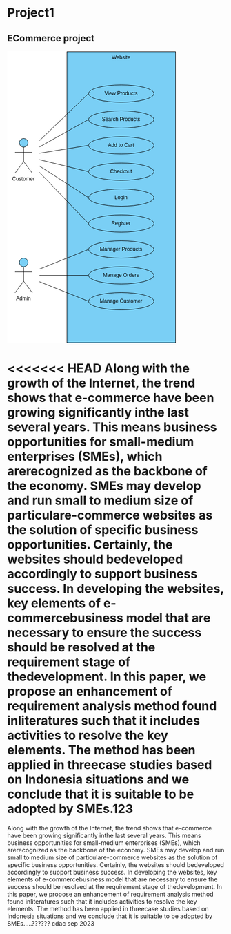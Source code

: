 <h1>Project1</h1>
<h2> ECommerce project </h2>

<img src="e-commerce-website-.png" >


<<<<<<< HEAD
Along with the growth of the Internet, the trend shows that e-commerce have been growing significantly inthe last several years. This means business opportunities for small-medium enterprises (SMEs), which arerecognized as the backbone of the economy. SMEs may develop and run small to medium size of particulare-commerce websites  as the solution  of specific business opportunities. Certainly, the  websites should bedeveloped accordingly to support business success. In developing the websites, key elements of e-commercebusiness model that are necessary to ensure the success should be resolved at the requirement stage of thedevelopment. In  this  paper,  we  propose an  enhancement  of requirement  analysis  method found  inliteratures such that it includes activities to resolve the key elements. The method has been applied in threecase studies based on Indonesia situations and we conclude that it is suitable to be adopted by SMEs.123
=======
Along with the growth of the Internet, the trend shows that e-commerce have been growing significantly inthe last several years. This means business opportunities for small-medium enterprises (SMEs), which arerecognized as the backbone of the economy. SMEs may develop and run small to medium size of particulare-commerce websites  as the solution  of specific business opportunities. Certainly, the  websites should bedeveloped accordingly to support business success. In developing the websites, key elements of e-commercebusiness model that are necessary to ensure the success should be resolved at the requirement stage of thedevelopment. In  this  paper,  we  propose an  enhancement  of requirement  analysis  method found  inliteratures such that it includes activities to resolve the key elements. The method has been applied in threecase studies based on Indonesia situations and we conclude that it is suitable to be adopted by SMEs.....??????
cdac sep 2023

